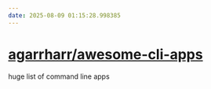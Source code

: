 ```yaml
---
date: 2025-08-09 01:15:28.998385
---
```


# [agarrharr/awesome-cli-apps](https://github.com/agarrharr/awesome-cli-apps)

huge list of command line apps